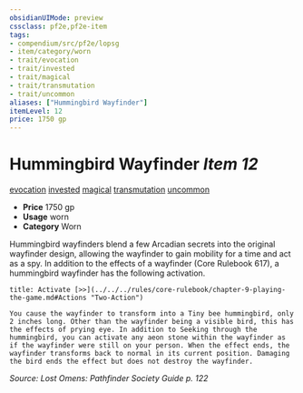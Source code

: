 ```yaml
---
obsidianUIMode: preview
cssclass: pf2e,pf2e-item
tags:
- compendium/src/pf2e/lopsg
- item/category/worn
- trait/evocation
- trait/invested
- trait/magical
- trait/transmutation
- trait/uncommon
aliases: ["Hummingbird Wayfinder"]
itemLevel: 12
price: 1750 gp
---
```

# Hummingbird Wayfinder *Item 12*  
[evocation](../../../rules/traits/evocation.md)  [invested](../../../rules/traits/invested.md)  [magical](../../../rules/traits/magical.md)  [transmutation](../../../rules/traits/transmutation.md)  [uncommon](../../../rules/traits/uncommon.md)  

- **Price** 1750 gp
- **Usage** worn
- **Category** Worn

Hummingbird wayfinders blend a few Arcadian secrets into the original wayfinder design, allowing the wayfinder to gain mobility for a time and act as a spy. In addition to the effects of a wayfinder (Core Rulebook 617), a hummingbird wayfinder has the following activation.

```ad-embed-ability
title: Activate [>>](../../../rules/core-rulebook/chapter-9-playing-the-game.md#Actions "Two-Action")

You cause the wayfinder to transform into a Tiny bee hummingbird, only 2 inches long. Other than the wayfinder being a visible bird, this has the effects of prying eye. In addition to Seeking through the hummingbird, you can activate any aeon stone within the wayfinder as if the wayfinder were still on your person. When the effect ends, the wayfinder transforms back to normal in its current position. Damaging the bird ends the effect but does not destroy the wayfinder.
```

*Source: Lost Omens: Pathfinder Society Guide p. 122*
